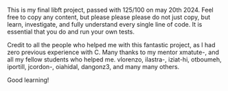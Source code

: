 This is my final libft project, passed with 125/100 on may 20th 2024. 
Feel free to copy any content, but please please please do not just copy,
but learn, investigate, and fully understand every single line of code.
It is essential that you do and run your own tests.

Credit to all the people who helped me with this fantastic project, as I had zero
previous experience with C. Many thanks to my mentor xmatute-, and all my fellow students 
who helped me. vlorenzo, ilastra-, iziat-hi, otboumeh, iportill, jcordon-, oiahidal, 
dangonz3, and many many others.

Good learning!
